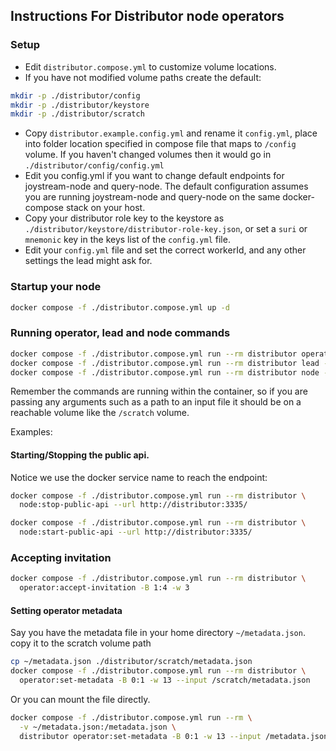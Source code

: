## Instructions For Distributor node operators

### Setup

- Edit `distributor.compose.yml` to customize volume locations.
- If you have not modified volume paths create the default:
```sh
mkdir -p ./distributor/config
mkdir -p ./distributor/keystore
mkdir -p ./distributor/scratch
```
- Copy `distributor.example.config.yml` and rename it `config.yml`, place into folder location specified in compose file that maps to `/config` volume. If you haven't changed volumes then it would go in `./distributor/config/config.yml`
- Edit you config.yml if you want to change default endpoints for joystream-node and query-node. The default configuration assumes you are running joystream-node and query-node on the same docker-compose stack on your host.
- Copy your distributor role key to the keystore as `./distributor/keystore/distributor-role-key.json`, or set a `suri` or `mnemonic` key in the keys list of the `config.yml` file.
- Edit your `config.yml` file and set the correct workerId, and any other settings the lead might ask for.

### Startup your node

```sh
docker compose -f ./distributor.compose.yml up -d
```

### Running operator, lead and node commands

```sh
docker compose -f ./distributor.compose.yml run --rm distributor operator --help
docker compose -f ./distributor.compose.yml run --rm distributor lead --help
docker compose -f ./distributor.compose.yml run --rm distributor node --help
```

Remember the commands are running within the container, so if you are passing any arguments such as a path to an input file it should be on a reachable volume like the `/scratch` volume.

Examples:

#### Starting/Stopping the public api.
Notice we use the docker service name to reach the endpoint:

```sh
docker compose -f ./distributor.compose.yml run --rm distributor \
  node:stop-public-api --url http://distributor:3335/
```

```sh
docker compose -f ./distributor.compose.yml run --rm distributor \
  node:start-public-api --url http://distributor:3335/
```

### Accepting invitation

```sh
docker compose -f ./distributor.compose.yml run --rm distributor \
  operator:accept-invitation -B 1:4 -w 3
```

#### Setting operator metadata
Say you have the metadata file in your home directory `~/metadata.json`.
copy it to the scratch volume path

```sh
cp ~/metadata.json ./distributor/scratch/metadata.json
docker compose -f ./distributor.compose.yml run --rm distributor \
  operator:set-metadata -B 0:1 -w 13 --input /scratch/metadata.json
```

Or you can mount the file directly.

```sh
docker compose -f ./distributor.compose.yml run --rm \
  -v ~/metadata.json:/metadata.json \
  distributor operator:set-metadata -B 0:1 -w 13 --input /metadata.json
```

